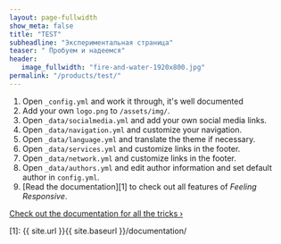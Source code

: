 ```yaml
---
layout: page-fullwidth
show_meta: false
title: "TEST"
subheadline: "Экспериментальная страница"
teaser: " Пробуем и надеемся"
header:
   image_fullwidth: "fire-and-water-1920x800.jpg"
permalink: "/products/test/"
---
```

1. Open `_config.yml` and work it through, it's well documented 
1. Add your own `logo.png` to `/assets/img/`.
1. Open `_data/socialmedia.yml` and add your own social media links.
1. Open `_data/navigation.yml` and customize your navigation.
1. Open `_data/language.yml` and translate the theme if necessary.
1. Open `_data/services.yml` and customize links in the footer.
1. Open `_data/network.yml` and customize links in the footer.
1. Open `_data/authors.yml` and edit author information and set default author in `config.yml`.
1. [Read the documentation][1] to check out all features of *Feeling Responsive*.

<a class="radius button small" href="{{ site.url }}{{ site.baseurl }}/documentation/termo/frico_ave.pdf">Check out the documentation for all the tricks ›</a>

 [1]: {{ site.url }}{{ site.baseurl }}/documentation/
